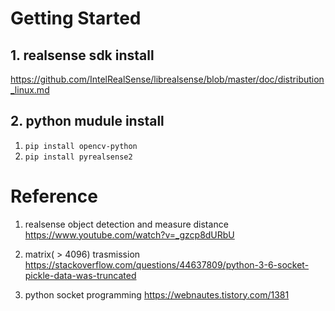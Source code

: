 # Getting Started

## 1. realsense sdk install
https://github.com/IntelRealSense/librealsense/blob/master/doc/distribution_linux.md

## 2. python mudule install
1. ``` pip install opencv-python ```
2. ``` pip install pyrealsense2 ```

# Reference

1. realsense object detection and measure distance
https://www.youtube.com/watch?v=_gzcp8dURbU

2. matrix( > 4096) trasmission
https://stackoverflow.com/questions/44637809/python-3-6-socket-pickle-data-was-truncated

3. python socket programming
https://webnautes.tistory.com/1381
